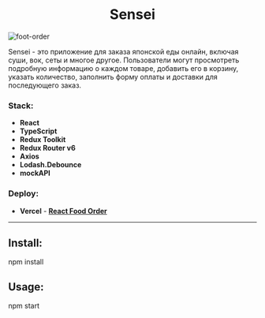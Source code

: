 <h1 align="center">Sensei</h1>

![foot-order](https://github.com/AzamatTash/React-Food-Order/assets/91409425/d4623c69-3a8e-4804-943e-a0200e5a074c)

Sensei - это приложение для заказа японской еды онлайн, включая суши, вок, сеты и многое другое. Пользователи могут просмотреть подробную информацию о каждом товаре, добавить его в корзину, указать количество, заполнить форму оплаты и доставки для последующего заказ.

<h3 align="left">Stack:</h3>

<ul>
  <li>
    <b>React</b>
  </li>
  <li>
    <b>TypeScript</b>
  </li>
  <li>
    <b>Redux Toolkit</b>
  </li>
  <li>
    <b>Redux Router v6</b>
  </li>
  <li>
    <b>Axios</b>
  </li>
  <li>
    <b>Lodash.Debounce</b>
  </li>
  <li>
    <b>mockAPI</b>
  </li>
</ul>

<h3 align="left">Deploy:</h3>

<ul>
  <li>
    <b>Vercel</b> -  <a href="https://react-food-order-nine.vercel.app"><b>React Food Order</b></a>
  </li>
</ul>

<hr>

<h2>Install:</h2>
<p>npm install</p>

<h2>Usage:</h2>
<p>npm start</p>
